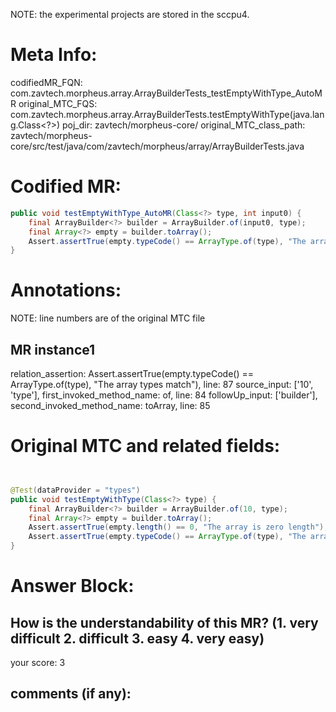 NOTE: the experimental projects are stored in the sccpu4.

# Meta Info:
codifiedMR_FQN:
com.zavtech.morpheus.array.ArrayBuilderTests_testEmptyWithType_AutoMR
original_MTC_FQS:
com.zavtech.morpheus.array.ArrayBuilderTests.testEmptyWithType(java.lang.Class<?>)
poj_dir:
zavtech/morpheus-core/
original_MTC_class_path:
zavtech/morpheus-core/src/test/java/com/zavtech/morpheus/array/ArrayBuilderTests.java

# Codified MR:
```java
public void testEmptyWithType_AutoMR(Class<?> type, int input0) {
    final ArrayBuilder<?> builder = ArrayBuilder.of(input0, type);
    final Array<?> empty = builder.toArray();
    Assert.assertTrue(empty.typeCode() == ArrayType.of(type), "The array types match");
}
```

# Annotations:
NOTE: line numbers are of the original MTC file
## MR instance1
relation_assertion: Assert.assertTrue(empty.typeCode() == ArrayType.of(type), "The array types match"), line: 87 
source_input: ['10', 'type'], first_invoked_method_name: of, line: 84 
followUp_input: ['builder'], second_invoked_method_name: toArray, line: 85 


# Original MTC and related fields:
```java


@Test(dataProvider = "types")
public void testEmptyWithType(Class<?> type) {
    final ArrayBuilder<?> builder = ArrayBuilder.of(10, type);
    final Array<?> empty = builder.toArray();
    Assert.assertTrue(empty.length() == 0, "The array is zero length");
    Assert.assertTrue(empty.typeCode() == ArrayType.of(type), "The array types match");
}

```


# Answer Block: 
## How is the understandability of this MR? (1. very difficult 2. difficult 3. easy 4. very easy)
your score: 3
 
## comments (if any): 
```txt

```